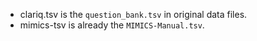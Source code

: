 - clariq.tsv is the `question_bank.tsv` in original data files.
- mimics-tsv is already the `MIMICS-Manual.tsv`.